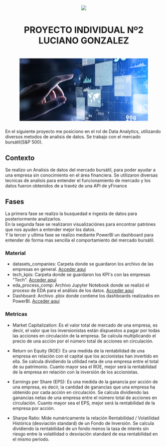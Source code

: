 <h1 align='center'>
  <img src ="https://d31uz8lwfmyn8g.cloudfront.net/Assets/logo-henry-white-lg.png">
</h1>
  
  <h1 align='center'>
 <b>PROYECTO INDIVIDUAL Nº2</b><br>
    LUCIANO GONZALEZ
</h1>

<h1 align='center'>
<img src='https://github.com/LuchoGonz22/PI02-DA/blob/main/assets/logo_da.jpg' height = 200>
</h1>

En el siguiente proyecto me posiciono en el rol de Data Analytics, utilizando diversos metodos de analisis de datos. Se trabajo con el mercado bursátil(S&P 500).
  
## Contexto
Se realizo un Analisis de datos del mercado bursátil, para poder ayudar a una empresa sin conocimiento en el área financiera. Se utilizaron diversas tecnicas de analisis para entender el funcionamiento de mercado y los datos fueron obtenidos de a travéz de una API de yFinance
  
## Fases
  La primera fase se realizo la busquedad e ingesta de datos para posteriormente analizarlos.<br>
  En la segunda fase se realizaron visualizaciónes para encontrar patrónes que nos ayuden a entender mejor los datos.<br>
  Y la tercer y ultima fase se realizo mediante PowerBI un dashboard para entender de forma mas sencilla el comportamiento del mercado bursátil.<br>
  
### Material
* datasets_companies: Carpeta donde se guardaron los archivo de las empresas en general. [Acceder aquí](https://github.com/LuchoGonz22/PI02-DA/tree/main/datasets_companies)<br>
* tech_kpis: Carpeta donde se guardaron los KPI's con las empresas "Tech". [Acceder aquí](https://github.com/LuchoGonz22/PI02-DA/tree/main/tech_kpis)<br>
* eda_process_comp: Archivo Jupyter Notebook donde se realizó el proceso de EDA para el análisis de los datos. [Acceder aquí](https://github.com/LuchoGonz22/PI02-DA/blob/main/eda_process_comp.ipynb)<br>
* Dashboard: Archivo .pbix donde contiene los dashboards realizados en PowerBI. [Acceder aquí](https://github.com/LuchoGonz22/PI02-DA/blob/main/PI02.pbix) <br>
  
### Metricas
- Market Capitalization: Es el valor total de mercado de una empresa, es decir, el valor que los inversionistas están dispuestos a pagar por todas las acciones en circulación de la empresa. Se calcula multiplicando el precio de una acción por el número total de acciones en circulación. <br>

- Return on Equity (ROE): Es una medida de la rentabilidad de una empresa en relación con el capital que los accionistas han invertido en ella. Se calcula dividiendo la utilidad neta de una empresa entre el total de su patrimonio. Cuanto mayor sea el ROE, mejor será la rentabilidad de la empresa en relación con la inversión de los accionistas. <br>

- Earnings per Share (EPS): Es una medida de la ganancia por acción de una empresa, es decir, la cantidad de ganancias que una empresa ha obtenido por cada acción en circulación. Se calcula dividiendo las ganancias netas de una empresa entre el número total de acciones en circulación. Cuanto mayor sea el EPS, mejor será la rentabilidad de la empresa por acción.
  
 - Sharpe Ratio: Mide numéricamente la relación Rentabilidad / Volatilidad Histórica (desviación standard) de un Fondo de Inversión. Se calcula dividiendo la rentabilidad de un fondo menos la tasa de interés sin riesgo entre la volatilidad o desviación standard de esa rentabilidad en el mismo periodo.
  
